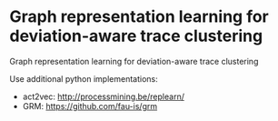 # Graph representation learning for deviation-aware trace clustering

 Graph representation learning for deviation-aware trace clustering

 Use additional python implementations:
 - act2vec: http://processmining.be/replearn/
 - GRM: https://github.com/fau-is/grm
 
